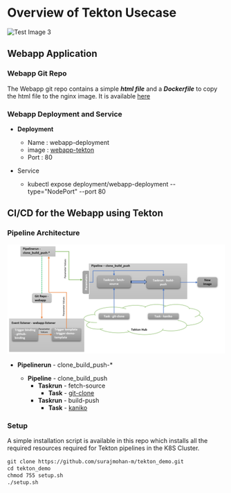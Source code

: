 # Overview of Tekton Usecase

![Test Image 3](tekton_demo_overview.png)

## Webapp Application

### Webapp Git Repo

The Webapp git repo contains a simple ***html file*** and a ***Dockerfile*** to copy the html file to the nginx image. It is available [here](https://github.com/surajmohan-m/webapp.git)

### Webapp Deployment and Service

* **Deployment**

  * Name : webapp-deployment
  * image : [webapp-tekton](https://hub.docker.com/r/surajmohanm/webapp-tekton/tags)
  * Port : 80
* Service

  * kubectl expose deployment/webapp-deployment --type="NodePort" --port 80

## CI/CD for the Webapp using Tekton
### Pipeline Architecture

![](assets/tekton_demo_pipeline_structure_4.png)


* **Pipelinerun** - clone_build_push-*

  * **Pipeline** - clone_build_push
    * **Taskrun** - fetch-source
      * **Task** - [git-clone](https://hub.tekton.dev/tekton/task/git-clone)
    * **Taskrun** - build-push
      * **Task** - [kaniko](https://hub.tekton.dev/tekton/task/kaniko)

### Setup
A simple installation script is available in this repo which installs all the required resources required for Tekton pipelines in the K8S Cluster.
```
git clone https://github.com/surajmohan-m/tekton_demo.git
cd tekton_demo
chmod 755 setup.sh
./setup.sh
```

